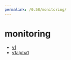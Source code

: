 ```yaml
---
permalink: /0.58/monitoring/
---
```


# monitoring



* [v1](v1/index.md)
* [v1alpha1](v1alpha1/index.md)